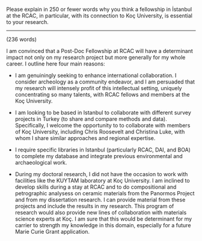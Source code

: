 Please explain in 250 or fewer words why you think a fellowship in İstanbul at
the RCAC, in particular, with its connection to Koç University, is essential to
your research.

-------------------------------------------------------------------------------
(236 words)

I am convinced that a Post-Doc Fellowship at RCAC will have a determinant
impact not only on my research project but more generally for my whole career.
I outline here four main reasons:

  - I am genuiningly seeking to enhance international collaboration. I
consider archeology as a community endeavor, and I am persuaded that my research
will intensely profit of this intellectual setting, uniquely concentrating so many talents,
with RCAC fellows and members at the Koç University.

  -  I am looking to be based in Istanbul to collaborate with different
survey projects in Turkey (to share and compare methods and data). Specifically, I welcome the opportunity to to collaborate with members of Koç University, including Chris Roosevelt and Christina Luke, with whom I share similar approaches and regional expertise.

  -  I require specific libraries in Istanbul (particularly RCAC, DAI, and BOA)
to complete my database and integrate previous environmental and
archaeological work.

  -  During my doctoral research, I did not have the occasion to work with
facilities like the KUYTAM laboratory at Koç University. I am inclined to develop skills during a stay at RCAC and to do compositional and
petrographic analysess on ceramic materials from the Panormos Project and from my dissertation research. I can provide material from these projects and include the results in my research. This program of research would also provide new lines of collaboration with materials science experts at Koç.  I am sure that this
would be determinant for my carrier to strength my knowledge in this domain,
especially for a future Marie Curie Grant application.

